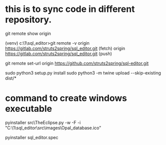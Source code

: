 # this is to sync code in different repository.

git remote show origin

(venv) c:\1\sql_editor>git remote -v
origin  https://gitlab.com/struts2spring/sql_editor.git (fetch)
origin  https://gitlab.com/struts2spring/sql_editor.git (push)

git remote set-url origin https://github.com/struts2spring/sql-editor.git

sudo python3 setup.py install
sudo python3 -m twine upload --skip-existing  dist/*

# command to create windows executable
pyinstaller src\TheEclipse.py -w -F -i "C:\1\sql_editor\src\images\Opal_database.ico"


pyinstaller sql_editor.spec

